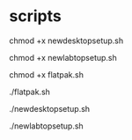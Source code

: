 # scripts
chmod +x newdesktopsetup.sh

chmod +x newlabtopsetup.sh

chmod +x flatpak.sh

./flatpak.sh

./newdesktopsetup.sh

./newlabtopsetup.sh
